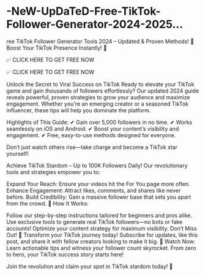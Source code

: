 # -NeW-UpDaTeD-Free-TikTok-Follower-Generator-2024-2025...
ree TikTok Follower Generator Tools 2024 – Updated & Proven Methods! 🚀 Boost Your TikTok Presence Instantly! 🚀

✅ CLICK HERE TO GET FREE NOW

✅ CLICK HERE TO GET FREE NOW

Unlock the Secret to Viral Success on TikTok Ready to elevate your TikTok game and gain thousands of followers effortlessly? Our updated 2024 guide reveals powerful, proven strategies to grow your audience and maximize engagement. Whether you're an emerging creator or a seasoned TikTok influencer, these tips will help you dominate the platform.

Highlights of This Guide: ✔ Gain over 5,000 followers in no time. ✔ Works seamlessly on iOS and Android. ✔ Boost your content’s visibility and engagement. ✔ Free, easy-to-use methods designed for everyone.

Don’t just watch others rise—take charge and become a TikTok star yourself!

Achieve TikTok Stardom – Up to 100K Followers Daily! Our revolutionary tools and strategies empower you to:

Expand Your Reach: Ensure your videos hit the For You page more often. Enhance Engagement: Attract likes, comments, and shares like never before. Build Credibility: Gain a massive follower base that sets you apart from the crowd. 🎯 How It Works:

Follow our step-by-step instructions tailored for beginners and pros alike. Use exclusive tools to generate real TikTok followers—no bots or fake accounts! Optimize your content strategy for maximum visibility. Don’t Miss Out! 📢 Transform your TikTok journey today! Subscribe for updates, like this post, and share it with fellow creators looking to make it big. 🎥 Watch Now: Learn actionable tips and witness your follower count skyrocket. From zero to hero, your TikTok success story starts here!

Join the revolution and claim your spot in TikTok stardom today! 🎉
